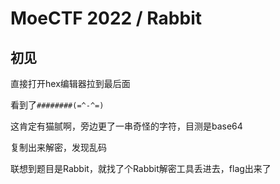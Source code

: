 # MoeCTF 2022 / Rabbit

## 初见

直接打开hex编辑器拉到最后面

看到了`########(=^-^=)`

这肯定有猫腻啊，旁边更了一串奇怪的字符，目测是base64

复制出来解密，发现乱码

联想到题目是Rabbit，就找了个Rabbit解密工具丢进去，flag出来了